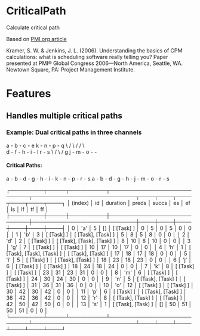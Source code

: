 # CriticalPath
Calculate critical path

Based on [PMI.org article](https://www.pmi.org/learning/library/critical-path-method-calculations-scheduling-8040)

Kramer, S. W. & Jenkins, J. L. (2006). Understanding the basics of CPM calculations: what is scheduling software really telling you? Paper presented at PMI® Global Congress 2006—North America, Seattle, WA. Newtown Square, PA: Project Management Institute.

# Features

## Handles multiple critical paths

### Example: Dual critical paths in three channels

  a - b - c - e           k - n - p - q
        \   /   \       /   /       \   \
          d - f - h - i - l           r - s
            \   /   \               /
              g       j - m - o - - 

#### Critical Paths:
  
  a - b - d - g - h - i - k - n - p - r - s
  a - b - d - g - h - j - m - o - r - s

  ┌─────────┬─────┬──────────┬────────────────────────────┬────────────────────────────┬────┬────┬────┬────┬────┬────┐
  │ (index) │ id  │ duration │           preds            │           succs            │ es │ ef │ ls │ lf │ tf │ ff │
  ├─────────┼─────┼──────────┼────────────────────────────┼────────────────────────────┼────┼────┼────┼────┼────┼────┤
  │    0    │ 'a' │    5     │             []             │         [ [Task] ]         │ 0  │ 5  │ 0  │ 5  │ 0  │ 0  │
  │    1    │ 'b' │    3     │         [ [Task] ]         │     [ [Task], [Task] ]     │ 5  │ 8  │ 5  │ 8  │ 0  │ 0  │
  │    2    │ 'd' │    2     │         [ [Task] ]         │ [ [Task], [Task], [Task] ] │ 8  │ 10 │ 8  │ 10 │ 0  │ 0  │
  │    3    │ 'g' │    7     │         [ [Task] ]         │         [ [Task] ]         │ 10 │ 17 │ 10 │ 17 │ 0  │ 0  │
  │    4    │ 'h' │    1     │ [ [Task], [Task], [Task] ] │     [ [Task], [Task] ]     │ 17 │ 18 │ 17 │ 18 │ 0  │ 0  │
  │    5    │ 'i' │    5     │         [ [Task] ]         │     [ [Task], [Task] ]     │ 18 │ 23 │ 18 │ 23 │ 0  │ 0  │
  │    6    │ 'j' │    6     │         [ [Task] ]         │         [ [Task] ]         │ 18 │ 24 │ 18 │ 24 │ 0  │ 0  │
  │    7    │ 'k' │    8     │         [ [Task] ]         │         [ [Task] ]         │ 23 │ 31 │ 23 │ 31 │ 0  │ 0  │
  │    8    │ 'm' │    6     │         [ [Task] ]         │         [ [Task] ]         │ 24 │ 30 │ 24 │ 30 │ 0  │ 0  │
  │    9    │ 'n' │    5     │     [ [Task], [Task] ]     │         [ [Task] ]         │ 31 │ 36 │ 31 │ 36 │ 0  │ 0  │
  │   10    │ 'o' │    12    │         [ [Task] ]         │         [ [Task] ]         │ 30 │ 42 │ 30 │ 42 │ 0  │ 0  │
  │   11    │ 'p' │    6     │         [ [Task] ]         │     [ [Task], [Task] ]     │ 36 │ 42 │ 36 │ 42 │ 0  │ 0  │
  │   12    │ 'r' │    8     │     [ [Task], [Task] ]     │         [ [Task] ]         │ 42 │ 50 │ 42 │ 50 │ 0  │ 0  │
  │   13    │ 's' │    1     │     [ [Task], [Task] ]     │             []             │ 50 │ 51 │ 50 │ 51 │ 0  │ 0  │
  └─────────┴─────┴──────────┴────────────────────────────┴────────────────────────────┴────┴────┴────┴────┴────┴────┘
